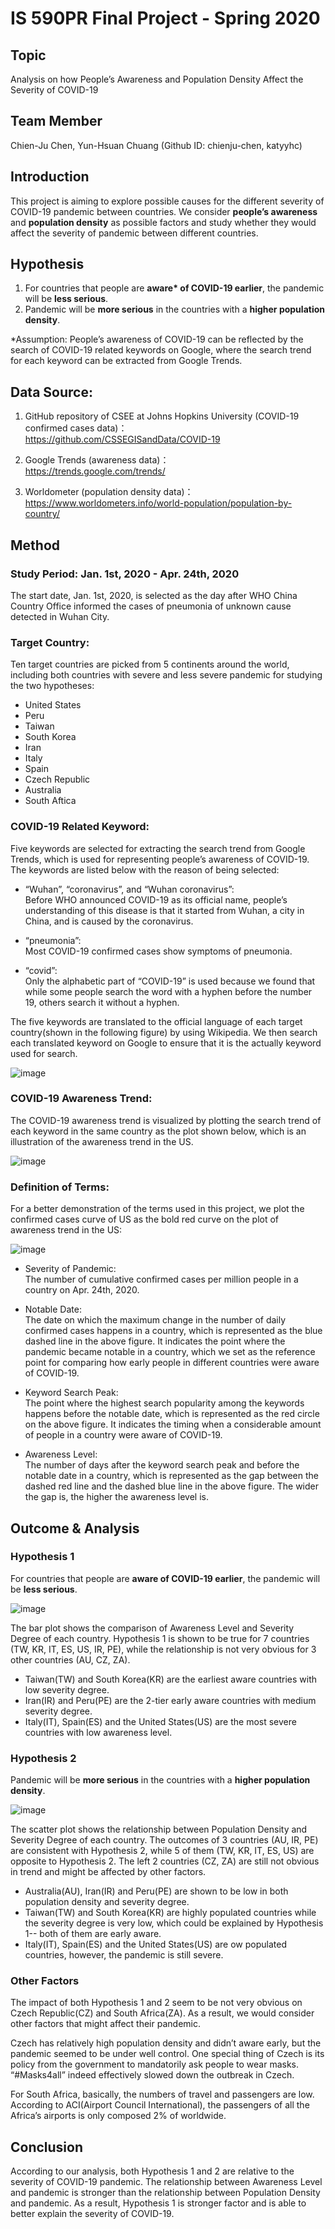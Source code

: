 # IS 590PR Final Project - Spring 2020


## Topic

Analysis on how People’s Awareness and Population Density Affect the Severity of COVID-19


## Team Member

Chien-Ju Chen, Yun-Hsuan Chuang (Github ID: chienju-chen, katyyhc)


## Introduction

This project is aiming to explore possible causes for the different severity of COVID-19 pandemic between countries. We consider **people’s awareness** and **population density** as possible factors and study whether they would affect the severity of pandemic between different countries.


## Hypothesis
1. For countries that people are **aware\* of COVID-19 earlier**, the pandemic will be **less serious**.
2. Pandemic will be **more serious** in the countries with a **higher population density**.

*Assumption: People’s awareness of COVID-19 can be reflected by the search of COVID-19 related keywords on Google, where the search trend for each keyword can be extracted from Google Trends.


## Data Source:

1. GitHub repository of CSEE at Johns Hopkins University (COVID-19 confirmed cases data)： <br>https://github.com/CSSEGISandData/COVID-19

2. Google Trends (awareness data)：<br>https://trends.google.com/trends/
 
3. Worldometer (population density data)： <br>https://www.worldometers.info/world-population/population-by-country/


## Method

### Study Period: Jan. 1st, 2020 - Apr. 24th, 2020

The start date, Jan. 1st, 2020, is selected as the day after WHO China Country Office informed the cases of pneumonia of unknown cause detected in Wuhan City.

### Target Country:

Ten target countries are picked from 5 continents around the world, including both countries with severe and less severe pandemic for studying the two hypotheses:
* United States
* Peru
* Taiwan
* South Korea
* Iran
* Italy
* Spain
* Czech Republic
* Australia
* South Aftica

### COVID-19 Related Keyword:

Five keywords are selected for extracting the search trend from Google Trends, which is used for representing people’s awareness of COVID-19. The keywords are listed below with the reason of being selected:

* “Wuhan”, “coronavirus”, and “Wuhan coronavirus”:
<br>Before WHO announced COVID-19 as its official name, people’s understanding of this disease is that it started from Wuhan, a city in China, and is caused by the coronavirus.

* “pneumonia”: 
<br>Most COVID-19 confirmed cases show symptoms of pneumonia. 

* “covid”: 
<br>Only the alphabetic part of “COVID-19” is used because we found that while some people search the word with a hyphen before the number 19, others search it without a hyphen.

The five keywords are translated to the official language of each target country(shown in the following figure) by using Wikipedia. We then search each translated keyword on Google to ensure that it is the actually keyword used for search. 

![image](https://github.com/chienju-chen/final_project_2020Sp/blob/master/plots/COVID-19_related_keywords.png)

### COVID-19 Awareness Trend:

The COVID-19 awareness trend is visualized by plotting the search trend of each keyword in the same country as the plot shown below, which is an illustration of the awareness trend in the US.

![image](https://github.com/chienju-chen/final_project_2020Sp/blob/master/plots/Keyword%20Search%20Trends_US.png)

### Definition of Terms:

For a better demonstration of the terms used in this project, we plot the confirmed cases curve of US as the bold red curve on the plot of awareness trend in the US:

![image](https://github.com/chienju-chen/final_project_2020Sp/blob/master/plots/Keyword%20Search%20Trends%20_%20Number%20of%20Confirmed%20Cases%20Over%20Time_US.png)

* Severity of Pandemic: 
<br>The number of cumulative confirmed cases per million people in a country on Apr. 24th, 2020.

* Notable Date: 
<br>The date on which the maximum change in the number of daily confirmed cases happens in a country, which is represented as the blue dashed line in the above figure. It indicates the point where the pandemic became notable in a country, which we set as the reference point for comparing how early people in different countries were aware of COVID-19.

* Keyword Search Peak:
<br>The point where the highest search popularity among the keywords happens before the notable date, which is represented as the red circle on the above figure. It indicates the timing when a considerable amount of people in a country were aware of COVID-19.

* Awareness Level:
<br>The number of days after the keyword search peak and before the notable date in a country, which is represented as the gap between the dashed red line and the dashed blue line in the above figure. The wider the gap is, the higher the awareness level is.


## Outcome & Analysis

### **Hypothesis 1**
For countries that people are **aware of COVID-19 earlier**, the pandemic will be **less serious**.

![image](https://github.com/chienju-chen/final_project_2020Sp/blob/master/plots/bar_plot_hyp.1.png)

The bar plot shows the comparison of Awareness Level and Severity Degree of each country. Hypothesis 1 is shown to be true for 7 countries (TW, KR, IT, ES, US, IR, PE), while the relationship is not very obvious for 3 other countries (AU, CZ, ZA).

* Taiwan(TW) and South Korea(KR) are the earliest aware countries with low severity degree.
* Iran(IR) and Peru(PE) are the 2-tier early aware countries with medium severity degree.
* Italy(IT), Spain(ES) and the United States(US) are the most severe countries with low awareness level.


### Hypothesis 2
Pandemic will be **more serious** in the countries with a **higher population density**.

![image](https://github.com/chienju-chen/final_project_2020Sp/blob/master/plots/scatter_plot_hyp.2.png)

The scatter plot shows the relationship between Population Density and Severity Degree of each country. The outcomes of 3 countries (AU, IR, PE) are consistent with Hypothesis 2, while 5 of them (TW, KR, IT, ES, US) are opposite to Hypothesis 2. The left 2 countries (CZ, ZA) are still not obvious in trend and might be affected by other factors.

* Australia(AU), Iran(IR) and Peru(PE) are shown to be low in both population density and severity degree.
* Taiwan(TW) and South Korea(KR) are highly populated countries while the severity degree is very low, which could be explained by Hypothesis 1-- both of them are early aware.
* Italy(IT), Spain(ES) and the United States(US) are ow populated countries, however, the pandemic is still severe.


### Other Factors

The impact of both Hypothesis 1 and 2 seem to be not very obvious on Czech Republic(CZ) and South Africa(ZA). As a result, we would consider other factors that might affect their pandemic. 

Czech has relatively high population density and didn’t aware early, but the pandemic seemed to be under well control. One special thing of Czech is its policy from the government to mandatorily ask people to wear masks. “#Masks4all” indeed effectively slowed down the outbreak in Czech.

For South Africa, basically, the numbers of travel and passengers are low. According to ACI(Airport Council International), the passengers of all the Africa’s airports is only composed 2% of worldwide. 



## Conclusion
According to our analysis, both Hypothesis 1 and 2 are relative to the severity of COVID-19 pandemic. The relationship between Awareness Level and pandemic is stronger than the relationship between Population Density and pandemic. As a result, Hypothesis 1 is stronger factor and is able to better explain the severity of COVID-19.
